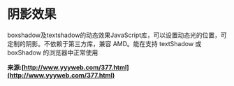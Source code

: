 # 阴影效果

boxshadow及textshadow的动态效果JavaScript库，可以设置动态光的位置，可定制的阴影。不依赖于第三方库，兼容 AMD。能在支持 textShadow 或 boxShadow 的浏览器中正常使用


**来源:[http://www.yyyweb.com/377.html](http://www.yyyweb.com/377.html)**
